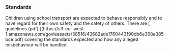 ###  Standards

Children using school transport are expected to behave responsibly and to have
regard for their own safety and the safety of others. There are [ guidelines
(pdf) ](https://s3-eu-
west-1.amazonaws.com/govieassets/38516/43682ade1760443190db6e368e385bce.pdf)
covering the standards expected and how any alleged misbehaviour will be
handled.
